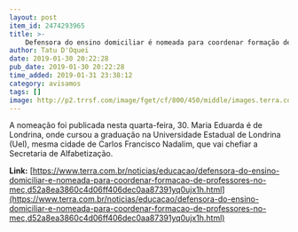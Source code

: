 ```yaml
---
layout: post
item_id: 2474293965
title: >-
    Defensora do ensino domiciliar é nomeada para coordenar formação de professores no MEC
author: Tatu D'Oquei
date: 2019-01-30 20:22:28
pub_date: 2019-01-30 20:22:28
time_added: 2019-01-31 23:38:12
category: avisamos
tags: []
image: http://p2.trrsf.com/image/fget/cf/800/450/middle/images.terra.com/2019/01/30/1546908082573.jpg
---
```


A nomeação foi publicada nesta quarta-feira, 30. Maria Eduarda é de Londrina, onde cursou a graduação na Universidade Estadual de Londrina (Uel), mesma cidade de Carlos Francisco Nadalim, que vai chefiar a Secretaria de Alfabetização.

**Link:** [https://www.terra.com.br/noticias/educacao/defensora-do-ensino-domiciliar-e-nomeada-para-coordenar-formacao-de-professores-no-mec,d52a8ea3860c4d06ff406dec0aa87391yq0ujx1h.html](https://www.terra.com.br/noticias/educacao/defensora-do-ensino-domiciliar-e-nomeada-para-coordenar-formacao-de-professores-no-mec,d52a8ea3860c4d06ff406dec0aa87391yq0ujx1h.html)

